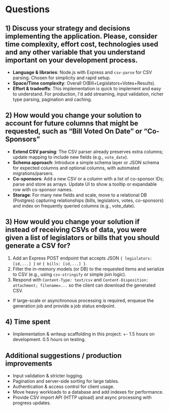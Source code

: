 # Questions

## 1) Discuss your strategy and decisions implementing the application. Please, consider time complexity, effort cost, technologies used and any other variable that you understand important on your development process.
- **Language & libraries**: Node.js with Express and `csv-parse` for CSV parsing. Chosen for simplicity and rapid setup.
- **Space/Time complexity**: Overall O(Bill+Legislators+Votes+Results).
- **Effort & tradeoffs**: This implementation is quick to implement and easy to understand. For production, I'd add streaming, input validation, richer type parsing, pagination and caching.

## 2) How would you change your solution to account for future columns that might be requested, such as “Bill Voted On Date” or “Co-Sponsors”
- **Extend CSV parsing**: The CSV parser already preserves extra columns; update mapping to include new fields (e.g., `vote_date`). 
- **Schema approach**: Introduce a simple schema layer or JSON schema for expected columns and optional columns, with automated migrations/parsers.
- **Co-sponsors**: Add a new CSV or a column with a list of co-sponsor IDs; parse and store as arrays. Update UI to show a tooltip or expandable row with co-sponsor names.
- **Storage**: For many new fields and scale, move to a relational DB (Postgres) capturing relationships (bills, legislators, votes, co-sponsors) and index on frequently queried columns (e.g., vote_date).

## 3) How would you change your solution if instead of receiving CSVs of data, you were given a list of legislators or bills that you should generate a CSV for?
  1. Add an Express POST endpoint that accepts JSON `{ legislators: [id,...] }` or `{ bills: [id,...] }`.
  2. Filter the in-memory models (or DB) to the requested items and serialize to CSV (e.g., using `csv-stringify` or simple join logic).
  3. Respond with `Content-Type: text/csv` and `Content-Disposition: attachment; filename=...` so the client can download the generated CSV.
- If large-scale or asynchronous processing is required, enqueue the generation job and provide a job status endpoint.

## 4) Time spent
- Implementation & writeup scaffolding in this project: +- 1.5 hours on development. 0.5 hours on testing.

## Additional suggestions / production improvements
- Input validation & stricter logging.
- Pagination and server-side sorting for large tables.
- Authentication & access control for client usage.
- Move heavy workloads to a database and add indexes for performance.
- Provide CSV import API (HTTP upload) and async processing with progress updates.
